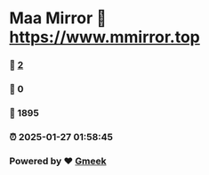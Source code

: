 # Maa Mirror :link: https://www.mmirror.top 
### :page_facing_up: [2](https://www.mmirror.top/tag.html) 
### :speech_balloon: 0 
### :hibiscus: 1895 
### :alarm_clock: 2025-01-27 01:58:45 
### Powered by :heart: [Gmeek](https://github.com/Meekdai/Gmeek)
